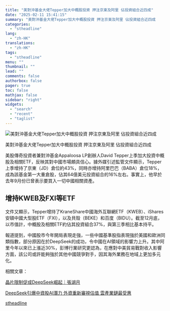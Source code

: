 ```yaml
---
title: "美對沖基金大佬Tepper加大中概股投資 押注京東及阿里 佔投資組合近四成"
date: "2025-02-11 15:41:15"
summary: "美對沖基金大佬Tepper加大中概股投資 押注京東及阿里 佔投資組合近四成       美股..."
categories:
  - "stheadline"
lang:
  - "zh-HK"
translations:
  - "zh-HK"
tags:
  - "stheadline"
menu: ""
thumbnail: ""
lead: ""
comments: false
authorbox: false
pager: true
toc: false
mathjax: false
sidebar: "right"
widgets:
  - "search"
  - "recent"
  - "taglist"
---
```


![美對沖基金大佬Tepper加大中概股投資 押注京東及阿里 佔投資組合近四成](https://image.stheadline.com/f/680p0/0x0/100/none/d843ff52c0bee8329ee1ec4816d63ebb/stheadline/inewsmedia/20250211/_2025021115400319330.jpg)

美對沖基金大佬Tepper加大中概股投資 押注京東及阿里 佔投資組合近四成




美股傳奇投資者兼對沖基金Appaloosa LP創辦人David Tepper上季加大投資中概股及相關ETF，反映其對中國市場頗具信心。據外媒引述監管文件顯示，Tepper上季增持了京東（JD）倉位約43%，同時亦增持阿里巴巴（BABA）倉位18%，成為該基金第一大重倉股，佔其64億美元投資組合的16%左右。事實上，他早於去年9月份已曾表示要買入一切中國相關資產。

增持KWEB及FXI等ETF
--------------

文件又顯示，Tepper增持了KraneShare中國海外互聯網ETF（KWEB）、iShares安碩中國大型股ETF（FXI），以及貝殼（BEKE）和百度（BIDU）。截至12月底，以市值計，中概股及相關ETF約佔其投資組合37%，與第三季相比基本持平。

報道提到，中國股市今年開局表現走強，一些中國基準股指表現強於美國和歐洲同類指數，部分原因在於DeepSeek的成功，令中國在AI領域的影響力上升。其中阿里今年以來已上漲近30%，彭博行業研究更認為，在應對中美貿易戰對收入影響方面，該公司或許能夠強於其他中國競爭對手，因其海外業務在地域上更加多元化。

相關文章：

[晶片限制促成DeepSeek崛起｜張湖月](https://www.stheadline.com/realtime-finance/3427437)

[DeepSeek引爆中資股AI潛力 外資重新審視估值 雲產業鏈最受惠](https://www.stheadline.com/investment/3427415)

[stheadline](https://std.stheadline.com/realtime/article/2052126/即時-財經-美對沖基金大佬Tepper加大中概股投資-押注京東及阿里-佔投資組合近四成)
